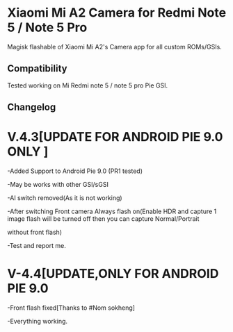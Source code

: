 # Xiaomi Mi A2 Camera for Redmi Note 5 / Note 5 Pro
Magisk flashable of Xiaomi Mi A2's Camera app for all custom ROMs/GSIs.

## Compatibility
Tested working on Mi Redmi note 5 / note 5 pro Pie GSI.

## Changelog

# V.4.3[UPDATE FOR ANDROID PIE 9.0 ONLY ]

-Added Support to Android Pie 9.0 (PR1 tested)

-May be works with other GSI/sGSI

-AI switch removed(As it is not working)

-After switching Front camera Always flash on(Enable HDR and capture 1 image flash will be turned off then you can capture Normal/Portrait

 without front flash)

-Test and report me.

# V-4.4[UPDATE,ONLY FOR ANDROID PIE 9.0

-Front flash fixed[Thanks to #Nom sokheng]

-Everything working.


